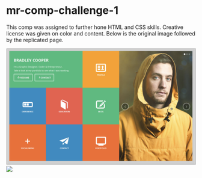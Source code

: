 # mr-comp-challenge-1

This comp was assigned to further hone HTML and CSS skills.  Creative license was given on color and content.  Below is the original image followed by the replicated page.

<img src="https://github.com/marikaross/mr-comp-challenge-1/blob/master/images/Screen%20Shot%202018-03-22%20at%209.36.44%20AM.png">

<img src="https://github.com/marikaross/mr-comp-challenge-1/blob/master/images/Screen%20Shot%202018-04-03%20at%205.58.59%20AM.png">
